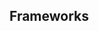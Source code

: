 <script setup>
import ReactBeta from './react-beta.md';
import data from './data.json';
import { mapFrameworkStatuses } from '../utils.js';
</script>

## Frameworks

<tabs-content>
  <template #react-beta>
    <react-beta />
  </template>
</tabs-content>

